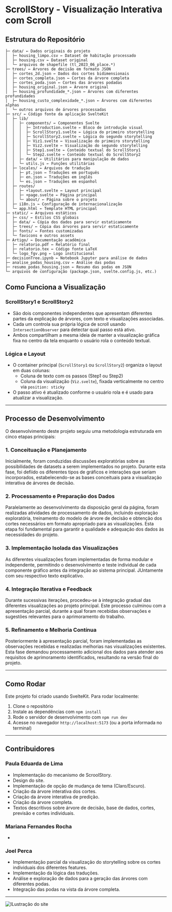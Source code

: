 # ScrollStory - Visualização Interativa com Scroll

## Estrutura do Repositório

```{}
├─ data/ ← Dados originais do projeto
│  ├─ housing_limpo.csv ← Dataset de habitação processado
│  ├─ housing.csv ← Dataset original
│  └─ arquivos de shapefile (tl_2023_06_place.*)
├─ trees/ ← Árvores de decisão em formato JSON
│  ├─ cortes_2d.json ← Dados dos cortes bidimensionais
│  ├─ cortes_completa.json ← Cortes da árvore completa
│  ├─ cortes_poda.json ← Cortes das árvores podadas
│  ├─ housing_original.json ← Árvore original
│  ├─ housing_profundidade_*.json ← Árvores com diferentes profundidades
│  ├─ housing_custo_complexidade_*.json ← Árvores com diferentes alphas
│  └─ outros arquivos de árvores processadas
├─ src/ ← Código fonte da aplicação SvelteKit
│  ├─ lib/
│  │  ├─ components/ ← Componentes Svelte
│  │  │  ├─ Introduction.svelte ← Bloco de introdução visual
│  │  │  ├─ ScrollStory1.svelte ← Lógica do primeiro storytelling
│  │  │  ├─ ScrollStory2.svelte ← Lógica do segundo storytelling
│  │  │  ├─ Viz1.svelte ← Visualização do primeiro storytelling
│  │  │  ├─ Viz2.svelte ← Visualização do segundo storytelling
│  │  │  ├─ Step1.svelte ← Conteúdo textual do ScrollStory1
│  │  │  └─ Step2.svelte ← Conteúdo textual do ScrollStory2
│  │  ├─ data/ ← Utilitários para manipulação de dados
│  │  └─ utils.js ← Funções utilitárias
│  ├─ locales/ ← Arquivos de tradução
│  │  ├─ pt.json ← Traduções em português
│  │  ├─ en.json ← Traduções em inglês
│  │  └─ es.json ← Traduções em espanhol
│  ├─ routes/
│  │  ├─ +layout.svelte ← Layout principal
│  │  ├─ +page.svelte ← Página principal
│  │  └─ about/ ← Página sobre o projeto
│  ├─ i18n.js ← Configuração de internacionalização
│  └─ app.html ← Template HTML principal
├─ static/ ← Arquivos estáticos
│  ├─ css/ ← Estilos CSS globais
│  ├─ data/ ← Cópia dos dados para servir estaticamente
│  ├─ trees/ ← Cópia das árvores para servir estaticamente
│  ├─ fonts/ ← Fontes customizadas
│  └─ favicons e outros assets
├─ Artigo/ ← Documentação acadêmica
│  ├─ relatorio.pdf ← Relatório final
│  ├─ relatorio.tex ← Código fonte LaTeX
│  └─ logo_fgv.png ← Logo institucional
├─ decisionTree.ipynb ← Notebook Jupyter para análise de dados
├─ analise_podas_housing.csv ← Análise das podas
├─ resumo_podas_housing.json ← Resumo das podas em JSON
└─ arquivos de configuração (package.json, svelte.config.js, etc.)
```



## Como Funciona a Visualização

### ScrollStory1 e ScrollStory2

- São dois componentes independentes que apresentam diferentes partes da explicação de árvores, com texto e visualizações associadas.
- Cada um controla sua própria lógica de scroll usando `IntersectionObserver` para detectar qual passo está ativo.
- Ambos compartilham a mesma ideia de manter a visualização gráfica fixa no centro da tela enquanto o usuário rola o conteúdo textual.


### Lógica e Layout

- O container principal (`ScrollStory1` ou `ScrollStory2`) organiza o layout em duas colunas:
  - Coluna de texto com os passos (Step1 ou Step2)
  - Coluna da visualização (`Viz.svelte`), fixada verticalmente no centro via `position: sticky`
- O passo ativo é atualizado conforme o usuário rola e é usado para atualizar a visualização.

---

## Processo de Desenvolvimento

O desenvolvimento deste projeto seguiu uma metodologia estruturada em cinco etapas principais:

### 1. Conceituação e Planejamento

Inicialmente, foram conduzidas discussões exploratórias sobre as possibilidades de datasets a serem implementados no projeto. Durante esta fase, foi defiido os diferentes tipos de gráficos e interações que seriam incorporados, estabelecendo-se as bases conceituais para a visualização interativa de árvores de decisão.

### 2. Processamento e Preparação dos Dados

Paralelamente ao desenvolvimento da disposição geral da página, foram realizadas atividades de processamento de dados, incluindo exploração exploratória, treinamento do modelo de árvore de decisão e obtenção dos cortes necessários em formato apropriado para as visualizações. Esta etapa foi fundamental para garantir a qualidade e adequação dos dados às necessidades do projeto.

### 3. Implementação Isolada das Visualizações

As diferentes visualizações foram implementadas de forma modular e independente, permitindo o desenvolvimento e teste individual de cada componente gráfico antes da integração ao sistema principal. JUntamente com seu respectivo texto explicativo.

### 4. Integração Iterativa e Feedback

Durante sucessivas iterações, procedeu-se à integração gradual das diferentes visualizações ao projeto principal. Este processo culminou com a apresentação parcial, durante a qual foram recebidas observações e sugestões relevantes para o aprimoramento do trabalho.

### 5. Refinamento e Melhoria Contínua

Posteriormente à apresentação parcial, foram implementadas as observações recebidas e realizadas melhorias nas visualizações existentes. Esta fase demandou processamento adicional dos dados para atender aos requisitos de aprimoramento identificados, resultando na versão final do projeto.

---

## Como Rodar

Este projeto foi criado usando SvelteKit. Para rodar localmente:

1. Clone o repositório
2. Instale as dependências com `npm install`
3. Rode o servidor de desenvolvimento com `npm run dev`
4. Acesse no navegador `http://localhost:5173` (ou a porta informada no terminal)

---

## Contribuidores

### Paula Eduarda de Lima

- Implementação do mecanismo de ScroolStory.
- Design do site.
- Implementação de opção de mudança de tema (Claro/Escuro).
- Criação da árvore interativa dos cortes.
- Criação da árvore interativa de predição.
- Criação da árvore completa.
- Textos descritivos sobre árvore de decisão, base de dados, cortes, previsão e cortes individuais.


### Mariana Fernandes Rocha

- 

### Joel Perca

- Implementação parcial da visualização do storytelling sobre os cortes individuais dos diferentes features.
- Implementação da lógica das traduções.
- Análise e exploração de dados para a geração das árvores com diferentes podas.
- Integração das podas na vista da árvore completa.

---
![ILustração do site](/static/ILustraçãoSite.png)


